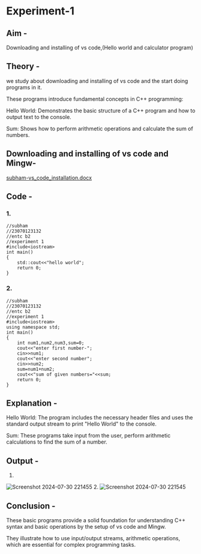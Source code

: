 # Experiment-1
## Aim - 
Downloading and installing of vs code,(Hello world and calculator program)

## Theory - 
we study about downloading and installing of vs code and the start doing programs in it.

These programs introduce fundamental concepts in C++ programming:

Hello World: Demonstrates the basic structure of a C++ program and how to output text to the console.

Sum: Shows how to perform arithmetic operations and calculate the sum of numbers.

## Downloading and installing of vs code and Mingw-
[subham-vs_code_installation.docx](https://github.com/user-attachments/files/16465427/subham-vs_code_installation.docx)

## Code - 
### 1. 
```
//subham
//23070123132
//entc b2
//experiment 1
#include<iostream>
int main()
{
    std::cout<<"hello world";
    return 0;
}
```

### 2.
```
//subham
//23070123132
//entc b2
//experiment 1
#include<iostream>
using namespace std;
int main()
{
    int num1,num2,num3,sum=0;
    cout<<"enter first number-";
    cin>>num1;
    cout<<"enter second number";
    cin>>num2;
    sum=num1+num2;
    cout<<"sum of given numbers="<<sum;
    return 0;
}
```

## Explanation - 
Hello World: The program includes the necessary header files and uses the standard output stream to print "Hello World" to the console.

Sum: These programs take input from the user, perform arithmetic calculations to find the sum of a number.

## Output -
1.
![Screenshot 2024-07-30 221455](https://github.com/user-attachments/assets/753d50e7-074a-40f0-9744-9a3d7004802e)
2.
![Screenshot 2024-07-30 221545](https://github.com/user-attachments/assets/eb5a5df2-c651-4538-be93-4cd1134efadf)

## Conclusion -
These basic programs provide a solid foundation for understanding C++ syntax and basic operations by the setup of vs code and Mingw.

They illustrate how to use input/output streams, arithmetic operations, which are essential for complex programming tasks.
